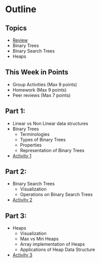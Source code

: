 # Outline

## Topics

- [Review](./review.md)
- Binary Trees
- Binary Search Trees
- Heaps

## This Week in Points

- Group Activities (Max 9 points)
- Homework (Max 9 points)
- Peer reviews (Max 7 points)

## Part 1:

- Linear vs Non Linear data structures
- Binary Trees
  - Terminologies
  - Types of Binary Trees
  - Properties
  - Representation of Binary Trees
- [Activity 1](./activity1)

## Part 2:

- Binary Search Trees
  - Visualization
  - Operations on Binary Search Trees
- [Activity 2](./activity2)

## Part 3:

- Heaps
  - Visualization
  - Max vs Min Heaps
  - Array implementation of Heaps
  - Applications of Heap Data Structure
- [Activity 3](./activity3)
